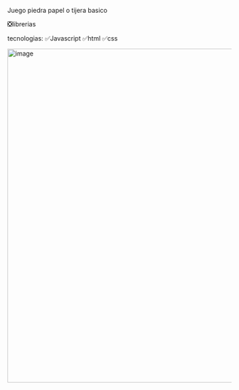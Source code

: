 Juego piedra papel o tijera basico

❎librerias

tecnologias:
✅Javascript 
✅html 
✅css

<img width="879" height="749" alt="image" src="https://github.com/user-attachments/assets/e3dae818-ec91-4a2f-9f41-72fbc8e96557" />
